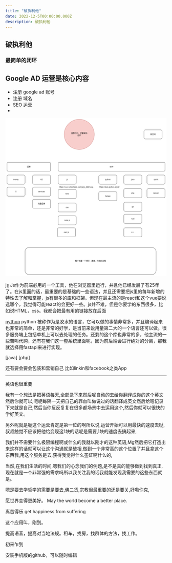 ```yaml
---
title: "破执利他"
date: 2022-12-5T00:00:00.000Z
description: 破执利他
---
```


## 破执利他
### 最简单的闭环
## Google AD 运营是核心内容
-  注册 google ad 账号
-  注册 域名
-  SEO 运营
-  
![网络人生技能闭环](https://github.com/charlie-cao/mblog/blob/master/site/static/img/network001.drawio.png)

[js](https://www.w3schools.com/js/js_2021.asp) Js作为前端必用的一个工具，他在浏览器里运行，并且他已经发展了有25年了。在js里面的话，最重要的是基础的一些语法，并且还需要把js里的每年新增的特性去了解和掌握，js有很多的库和框架。但现在最主流的是react和这个vue要说选哪个，我觉得可能react的会更好一些。js并不难，但是你要学的东西很多，比如说HTML，css。我都会把最有用的链接放在后面

[python](https://docs.python.org/3/) python 被称作为是胶水的语言，它可以做的事情非常多，并且编译起来也非常的简单，还是非常的好学，是当前来说用量第二大的一个语言还可以做。很多服务端上包括单机上可以去处理的任务。还剩的这个库也非常的多，他主流的一些苦叫代购，还有在我们这一套系统里面呢，因为前后端会进行绝对的分离，那我就选择用fastapi来进行实现。

[java]
[php]


还有要会要会包装和营销自己
比如linkin和facebook之类App

----------------
英语也很重要

我有一个想法是把英语每天,全部录下来然后呢自动的去给你翻译成你的这个英文然后你就可以,呃呃每隔一天把自己的罪血叫做说过的话翻译成英文然后给嗯记录下来就是自己,然后当你反反复复在很多都场景中去运用这个,然后你就可以很快的学好英文。

另外呢就是呃这个运营肯定是第一位的啊所以说,运营开始可以用最快的速度去哒,叔叔触觉不应该把他给变现这1块的话呢是需要,1块的速度去搞起来,


我们并不需要什么极限编程啊或什么的我就以刚才的这种英语,Mg然后把它打造出来这样的话就可以让这个沟通就是破相,做到一个非常高的这个位置了并且拿这个东西我,用这个服务是去,获得我觉得什么签证啊什么的,

当然,在我们生活的时间,嗯我们的心念我们的例题,是不是真的能够做到找到真正,现在就是一个非常强的需求吗所以我关注我的话我就能发现我需要的这些东西就是。

嗯是要去学哲学的需要是要去,佛二货,宗教但最重要的还是要关,好嘞你克,

愿世界变得更美好。
May the world become a better place.

离苦得乐
get happiness from suffering

这个应用叫，刚到。

提高语音，提高对当地法规。租车，找房，找群体的方法，找工作。

初来乍到


安装手机版的github，可以随时编辑
